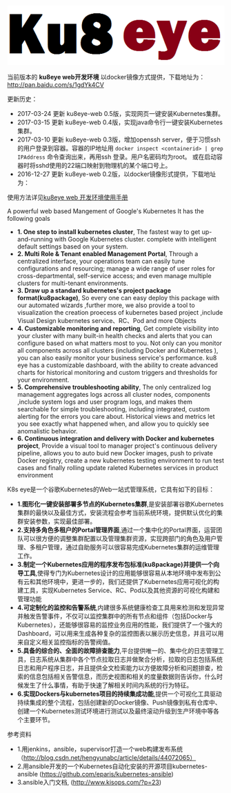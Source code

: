 ![ImageLoadFailed](./res/ku8eye.png)


当前版本的 **ku8eye web开发环境** 以docker镜像方式提供，下载地址为：
http://pan.baidu.com/s/1gdYk4CV

更新历史：

- 2017-03-24 更新 ku8eye-web 0.5版，实现网页一键安装Kubernetes集群。
- 2017-03-15 更新 ku8eye-web 0.4版，实现java命令行一键安装Kubernetes集群。
- 2017-03-10 更新 ku8eye-web 0.3版，增加openssh server，便于习惯ssh的用户登录到容器。容器的IP地址用 `docker inspect <containerid> | grep IPAddress` 命令查询出来，再用ssh <ip>登录。用户名密码均为root。
或在启动容器时将sshd使用的22端口映射到物理机的某个端口号上。
- 2016-12-27 更新 ku8eye-web 0.2版，以docker镜像形式提供，下载地址为：

使用方法详见[ku8eye web 开发环境使用手册](./doc/ku8eye-web-dev-env.md)

A powerful web based Mangement of  Google's Kubernetes
It has the following goals
 - **1. One step to install kubernetes cluster**, The fastest way to get up-and-running with Google Kubernetes cluster. complete with intelligent default settings based on your system. 
 - **2. Multi Role & Tenant enabled Management Portal**, Through a centralized interface, your operations team can easily tune configurations and resourcing; manage a wide range of user roles for cross-departmental, self-service access; and even manage multiple clusters for multi-tenant environments.
 - **3. Draw up a standard kubernetes's project package format(ku8package)**, So every one can easy deploy this package with our automated wizards ,further more, we also provide a tool to visualization the creation proecess of kubernetes based project ,include Visual Design kubernetes service、RC、Pod and more Objects 
 - **4. Customizable monitoring and reporting**, Get complete visibility into your cluster with many built-in health checks and alerts that you can configure based on what matters most to you. Not only can you monitor all components across all clusters (including Docker and Kubernetes ), you can also easily monitor your business service's performance.  ku8 eye has a customizable dashboard, with the ability to create advanced charts for historical monitoring and custom triggers and thresholds for your environment.
 - **5. Comprehensive troubleshooting ability**, The only centralized log management aggregates logs across all cluster nodes, components ,include system logs and user program logs, and makes them searchable for simple troubleshooting, including integrated, custom alerting for the errors you care about. Historical views and metrics let you see exactly what happened when, and allow you to quickly see anomalistic behavior. 
 - **6. Continuous integration and delivery with Docker and kubernetes project**, Provide a visual tool to manager project's continuous delivery pipeline,  allows you to auto buid new Docker images, push to private Docker registry, create a new kubernetes testing environment to run test cases and finally rolling update raleted Kubernetes services in product environment
 
K8s eye是一个谷歌Kubernetes的Web一站式管理系统，它具有如下的目标：
 - **1.图形化一键安装部署多节点的Kubernetes集群**,是安装部署谷歌Kubernetes集群的最快以及最佳方式，安装流程会参考当前系统环境，提供默认优化的集群安装参数，实现最佳部署。
 - **2.支持多角色多租户的Portal管理界面**,通过一个集中化的Portal界面，运营团队可以很方便的调整集群配置以及管理集群资源，实现跨部门的角色及用户管理、多租户管理，通过自助服务可以很容易完成Kubernetes集群的运维管理工作。
 - **3.制定一个Kubernetes应用的程序发布包标准(ku8package)并提供一个向导工具**,使得专门为Kubernetes设计的应用能够很容易从本地环境中发布到公有云和其他环境中，更进一步的，我们还提供了Kubernetes应用可视化的构建工具，实现Kubernetes Service、RC、Pod以及其他资源的可视化构建和管理功能
 - **4.可定制化的监控和告警系统**,内建很多系统健康检查工具用来检测和发现异常并触发告警事件，不仅可以监控集群中的所有节点和组件（包括Docker与Kubernetes），还能够很容易的监控业务应用的性能，我们提供了一个强大的Dashboard，可以用来生成各种复杂的监控图表以展示历史信息，并且可以用来自定义相关监控指标的告警阀值。
 - **5.具备的综合的、全面的故障排查能力**,平台提供唯一的、集中化的日志管理工具，日志系统从集群中各个节点拉取日志并做聚合分析，拉取的日志包括系统日志和用户程序日志，并且提供全文检索能力以方便故障分析和问题排查，检索的信息包括相关告警信息，而历史视图和相关的度量数据则告诉你，什么时候发生了什么事情，有助于快速了解相关时间内系统的行为特征。
 - **6.实现Dockers与kubernetes项目的持续集成功能**,提供一个可视化工具驱动持续集成的整个流程，包括创建新的Docker镜像、Push镜像到私有仓库中、创建一个Kubernetes测试环境进行测试以及最终滚动升级到生产环境中等各个主要环节。 

参考资料
 - 1.用jenkins，ansible，supervisor打造一个web构建发布系统 （http://blog.csdn.net/hengyunabc/article/details/44072065）
 - 2.用ansible开发的一个Kubernetes自动化安装的开源项目kubernetes-ansible  (https://github.com/eparis/kubernetes-ansible)
 - 3.ansible入门文档, (http://www.kisops.com/?p=23)
